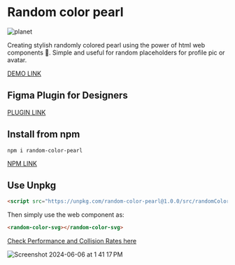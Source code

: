 # Random color pearl 

![planet](https://github.com/yashrajbharti/random-color-pearl/assets/43868318/46ef4432-3532-41a9-9e9a-0b6e963e3439)


Creating stylish randomly colored pearl using the power of html web components 🪩. Simple and useful for random placeholders for profile pic or avatar.

[DEMO LINK](https://yashrajbharti.github.io/random-color-pearl/)  

## Figma Plugin for Designers

[PLUGIN LINK](https://www.figma.com/community/plugin/1380097241436668905)

  
## Install from npm
  ```
npm i random-color-pearl
```
[NPM LINK](https://www.npmjs.com/package/random-color-pearl)

## Use Unpkg 
```html
<script src="https://unpkg.com/random-color-pearl@1.0.0/src/randomColorSvg.js"></script>
```

Then simply use the web component as:
```html
<random-color-svg></random-color-svg>
```

[Check Performance and Collision Rates here](https://cybtekk-llp.github.io/Unique-SVG-Generator/)

![Screenshot 2024-06-06 at 1 41 17 PM](https://github.com/yashrajbharti/random-color-pearl/assets/43868318/1653ec48-ee34-48e2-ad1e-4c0a21a3e55d)
